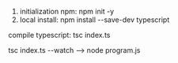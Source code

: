 1. initialization npm: npm init -y
2. local install:  npm install --save-dev typescript

compile typescript:
tsc index.ts

tsc index.ts --watch --> node program.js